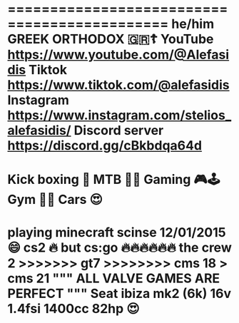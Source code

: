 =============================================
he/him   GREEK ORTHODOX 🇬🇷☦️
YouTube https://www.youtube.com/@Alefasidis
Tiktok https://www.tiktok.com/@alefasidis
Instagram https://www.instagram.com/stelios_alefasidis/
Discord server https://discord.gg/cBkbdqa64d
=============================================
Kick boxing 🥊
ΜΤΒ 🚴🏼
Gaming 🎮🕹️
Gym 💪🏼
Cars 😍
=============================================
playing minecraft scinse 12/01/2015 😄
cs2 🔥 but cs:go 🔥🔥🔥🔥🔥🔥
the crew 2 >>>>>>>
gt7 >>>>>>>>
cms 18 > cms 21
""" ALL VALVE GAMES ARE PERFECT """
Seat ibiza mk2 (6k) 16v 1.4fsi 1400cc 82hp 😍
=============================================
